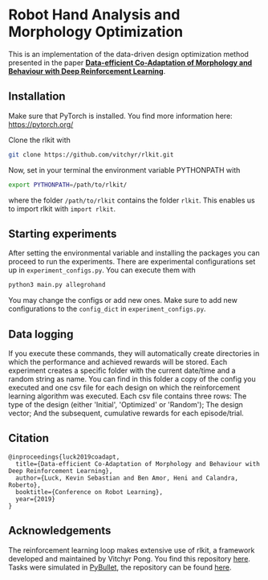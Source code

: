 # Robot Hand Analysis and Morphology Optimization

This is an implementation of the data-driven design optimization method presented in the paper [**Data-efficient Co-Adaptation of Morphology and Behaviour with Deep Reinforcement Learning**](https://research.fb.com/publications/data-efficient-co-adaptation-of-morphology-and-behaviour-with-deep-reinforcement-learning/).

## Installation

Make sure that PyTorch is installed. You find more information here: https://pytorch.org/

Clone the rlkit with
```bash
git clone https://github.com/vitchyr/rlkit.git
```
Now, set in your terminal the environment variable PYTHONPATH with
```bash
export PYTHONPATH=/path/to/rlkit/
```
where the folder `/path/to/rlkit` contains the folder `rlkit`. This enables us
to import rlkit with `import rlkit`.


## Starting experiments

After setting the environmental variable and installing the packages you can
proceed to run the experiments.
There are experimental configurations set up in `experiment_configs.py`.
You can execute them with
```bash
python3 main.py allegrohand
```

You may change the configs or add new ones. Make sure to add new configurations to
the `config_dict` in `experiment_configs.py`.

## Data logging
If you execute these commands, they will automatically create directories in which
the performance and achieved rewards will be stored. Each experiment creates
a specific folder with the current date/time and a random string as name.
You can find in this folder a copy of the config you executed and one csv file
for each design on which the reinforcement learning algorithm was executed.
Each csv file contains three rows: The type of the design (either 'Initial', 'Optimized' or 'Random');
The design vector; And the subsequent, cumulative rewards for each episode/trial.

## Citation

```
@inproceedings{luck2019coadapt,
  title={Data-efficient Co-Adaptation of Morphology and Behaviour with Deep Reinforcement Learning},
  author={Luck, Kevin Sebastian and Ben Amor, Heni and Calandra, Roberto},
  booktitle={Conference on Robot Learning},
  year={2019}
}
```

## Acknowledgements

The reinforcement learning loop makes extensive use of rlkit, a framework developed
and maintained by Vitchyr Pong. You find this repository [here](https://github.com/vitchyr/rlkit).
Tasks were simulated in [PyBullet](https://pybullet.org/wordpress/), the
repository can be found [here](https://github.com/bulletphysics/bullet3/tree/master/examples/pybullet).
